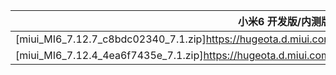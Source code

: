 小米6  开发版/内测版    |
| ---- |
| [miui_MI6_7.12.7_c8bdc02340_7.1.zip]https://hugeota.d.miui.com/7.12.7/miui_MI6_7.12.7_c8bdc02340_7.1.zip   |
| [miui_MI6_7.12.4_4ea6f7435e_7.1.zip]https://hugeota.d.miui.com/7.12.4/miui_MI6_7.12.4_4ea6f7435e_7.1.zip    |
